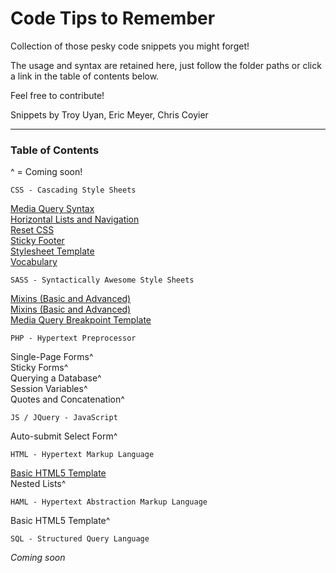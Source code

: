 Code Tips to Remember
=====================

Collection of those pesky code snippets you might forget!

The usage and syntax are retained here, just follow the folder paths or click a link in the table of contents below.

Feel free to contribute!

Snippets by Troy Uyan, Eric Meyer, Chris Coyier

<hr>

<h3>Table of Contents</h3>

^ = Coming soon!

	CSS - Cascading Style Sheets

[Media Query Syntax](https://github.com/TroyUyan/code-tips-to-remember/blob/master/css/media_queries_syntax.css)<br>
[Horizontal Lists and Navigation](https://github.com/TroyUyan/code-tips-to-remember/blob/master/css/horizontal_lists_and_nav.css)<br>
[Reset CSS](https://github.com/TroyUyan/code-tips-to-remember/blob/master/css/reset.css)<br>
[Sticky Footer](https://github.com/TroyUyan/code-tips-to-remember/blob/master/css/sticky_footer.css)<br>
[Stylesheet Template](https://github.com/TroyUyan/code-tips-to-remember/blob/master/css/style_template.css)<br>
[Vocabulary](https://github.com/TroyUyan/code-tips-to-remember/blob/master/css/vocabulary.css)<br>

	SASS - Syntactically Awesome Style Sheets

[Mixins (Basic and Advanced)](https://github.com/TroyUyan/code-tips-to-remember/blob/master/scss/mixins_basics.scss)<br>
[Mixins (Basic and Advanced)](https://github.com/TroyUyan/code-tips-to-remember/blob/master/scss/sass_basics.scss)<br>
[Media Query Breakpoint Template](https://github.com/TroyUyan/code-tips-to-remember/blob/master/scss/mq_breakpoint_template.scss)<br>

	PHP - Hypertext Preprocessor

Single-Page Forms^<br>
Sticky Forms^<br>
Querying a Database^<br>
Session Variables^<br>
Quotes and Concatenation^<br>

	JS / JQuery - JavaScript

Auto-submit Select Form^<br>

	HTML - Hypertext Markup Language

[Basic HTML5 Template](https://github.com/TroyUyan/code-tips-to-remember/blob/master/html/page_template.html)<br>
Nested Lists^<br>

	HAML - Hypertext Abstraction Markup Language

Basic HTML5 Template^<br>

	SQL - Structured Query Language

*Coming soon*<br>